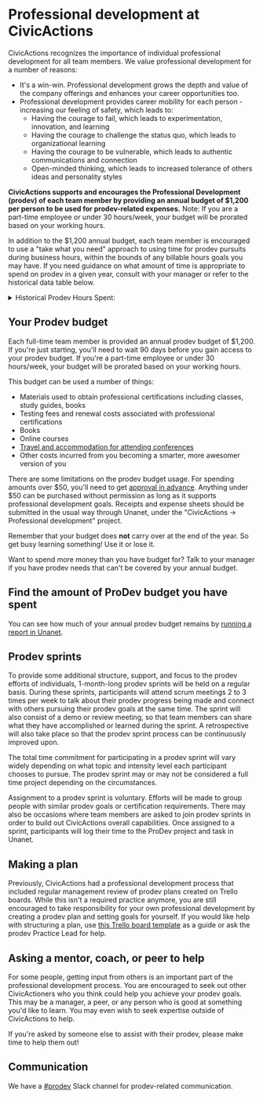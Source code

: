 # Professional development at CivicActions

CivicActions recognizes the importance of individual professional development for all team members. We value professional development for a number of reasons:

-   It's a win-win. Professional development grows the depth and value of the company offerings and enhances your career opportunities too.
-   Professional development provides career mobility for each person - increasing our feeling of safety, which leads to:
    -   Having the courage to fail, which leads to experimentation, innovation, and learning
    -   Having the courage to challenge the status quo, which leads to organizational learning
    -   Having the courage to be vulnerable, which leads to authentic communications and connection
    -   Open-minded thinking, which leads to increased tolerance of others ideas and personality styles

<!-- prettier-ignore-start -->
**CivicActions supports and encourages the Professional Development (prodev) of each team member by providing an annual budget of $1,200 per person to be used for prodev-related expenses.** Note: If you are a part-time employee or under 30 hours/week, your budget will be prorated based on your working hours.

In addition to the $1,200 annual budget, each team member is encouraged to use a "take what you need" approach to using time for prodev pursuits during business hours, within the bounds of any billable hours goals you may have. If you need guidance on what amount of time is appropriate to spend on prodev in a given year, consult with your manager or refer to the historical data table below.
<!-- prettier-ignore-end -->

<details markdown><summary>Historical Prodev Hours Spent:</summary>

| Year | Company-wide Prodev Hours Used | # People Billing Prodev Hours | Average Prodev Hours Used Per Person Annually |
| ---- | ------------------------------ | ----------------------------- | --------------------------------------------- |
| 2015 | 599.25                         | 19                            | 31.5                                          |
| 2016 | 963.5                          | 28                            | 34.4                                          |
| 2017 | 1620                           | 35                            | 46.3                                          |
| 2018 | 1736                           | 44                            | 39.5                                          |
| 2019 | 1668                           | 56                            | 29.8                                          |

_\*Snapshot from February 12, 2020._

</details>

## Your Prodev budget

<!-- prettier-ignore -->
Each full-time team member is provided an annual prodev budget of $1,200. If you're just starting, you'll need to wait 90 days before you gain access to your prodev budget. If you're a part-time employee or under 30 hours/week, your budget will be prorated based on your working hours.

This budget can be used a number of things:

-   Materials used to obtain professional certifications including classes, study guides, books
-   Testing fees and renewal costs associated with professional certifications
-   Books
-   Online courses
-   [Travel and accommodation for attending conferences](../company-policies/travel-time-tracking-and-expenses.md)
-   Other costs incurred from you becoming a smarter, more awesomer version of you

There are some limitations on the prodev budget usage. For spending amounts over $50, you'll need to get [approval in advance](../company-policies/expenses.md). Anything under $50 can be purchased without permission as long as it supports professional development goals. Receipts and expense sheets should be submitted in the usual way through Unanet, under the "CivicActions -> Professional development" project.

Remember that your budget does **not** carry over at the end of the year. So get busy learning something! Use it or lose it.

Want to spend more money than you have budget for? Talk to your manager if you have prodev needs that can't be covered by your annual budget.

## Find the amount of ProDev budget you have spent

You can see how much of your annual prodev budget remains by [running a report in Unanet](https://docs.google.com/document/d/1SapLducq7CEZ-mmJ5m1O2C0l4dFKRZ3ACuhJetVP2HY/edit).

## Prodev sprints

To provide some additional structure, support, and focus to the prodev efforts of individuals, 1-month-long prodev sprints will be held on a regular basis. During these sprints, participants will attend scrum meetings 2 to 3 times per week to talk about their prodev progress being made and connect with others pursuing their prodev goals at the same time. The sprint will also consist of a demo or review meeting, so that team members can share what they have accomplished or learned during the sprint. A retrospective will also take place so that the prodev sprint process can be continuously improved upon.

The total time commitment for participating in a prodev sprint will vary widely depending on what topic and intensity level each participant chooses to pursue. The prodev sprint may or may not be considered a full time project depending on the circumstances.

Assignment to a prodev sprint is voluntary. Efforts will be made to group people with similar prodev goals or certification requirements. There may also be occasions where team members are asked to join prodev sprints in order to build out CivicActions overall capabilities. Once assigned to a sprint, participants will log their time to the ProDev project and task in Unanet.

## Making a plan

Previously, CivicActions had a professional development process that included regular management review of prodev plans created on Trello boards. While this isn't a required practice anymore, you are still encouraged to take responsibility for your own professional development by creating a prodev plan and setting goals for yourself. If you would like help with structuring a plan, use [this Trello board template](https://trello.com/b/p7FOD0Ju/template-professional-development-and-community-participation) as a guide or ask the prodev Practice Lead for help.

## Asking a mentor, coach, or peer to help

For some people, getting input from others is an important part of the professional development process. You are encouraged to seek out other CivicActioners who you think could help you achieve your prodev goals. This may be a manager, a peer, or any person who is good at something you'd like to learn. You may even wish to seek expertise outside of CivicActions to help.

If you're asked by someone else to assist with their prodev, please make time to help them out!

## Communication

We have a [#prodev](https://civicactions.slack.com/messages/prodev) Slack channel for prodev-related communication.
